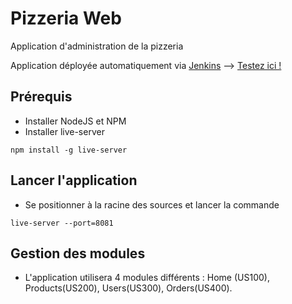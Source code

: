 # Pizzeria Web 
Application d'administration de la pizzeria

Application déployée automatiquement via [Jenkins](http://ns377570.ip-5-196-89.eu:8088/jenkins/) --> [Testez ici !](http://dtaformation.github.io/pizzeria-web-nov-2015/)



## Prérequis
* Installer NodeJS et NPM
* Installer live-server
```
npm install -g live-server
```

## Lancer l'application
* Se positionner à la racine des sources et lancer la commande
```
live-server --port=8081
```

## Gestion des modules
* L'application utilisera 4 modules différents : Home (US100), Products(US200), Users(US300), Orders(US400).
